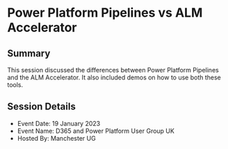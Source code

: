 # Power Platform Pipelines vs ALM Accelerator

## Summary
This session discussed the differences between Power Platform Pipelines and the ALM Accelerator. It also included demos on how to use both these tools. 

## Session Details
* Event Date: 19 January 2023
* Event Name: D365 and Power Platform User Group UK
* Hosted By: Manchester UG
